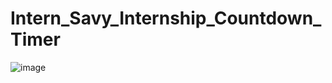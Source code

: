 # Intern_Savy_Internship_Countdown_Timer

![image](https://github.com/HRISHAV18/Intern_Savy_Internship_Countdown_Timer/assets/97503756/ae1a2bcb-e915-48ba-981a-532d6b0e5013)

